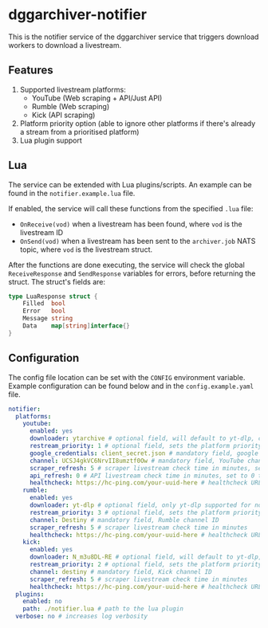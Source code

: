 # dggarchiver-notifier
This is the notifier service of the dggarchiver service that triggers download workers to download a livestream.

## Features

1. Supported livestream platforms:
   - YouTube (Web scraping + API/Just API)
   - Rumble (Web scraping)
   - Kick (API scraping)
2. Platform priority option (able to ignore other platforms if there's already a stream from a prioritised platform)
3. Lua plugin support

## Lua

The service can be extended with Lua plugins/scripts. An example can be found in the ```notifier.example.lua``` file.

If enabled, the service will call these functions from the specified ```.lua``` file:
- ```OnReceive(vod)``` when a livestream has been found, where ```vod``` is the livestream ID
- ```OnSend(vod)``` when a livestream has been sent to the ```archiver.job``` NATS topic, where ```vod``` is the livestream struct.

After the functions are done executing, the service will check the global ```ReceiveResponse``` and ```SendResponse``` variables for errors, before returning the struct. The struct's fields are:
```go
type LuaResponse struct {
	Filled  bool
	Error   bool
	Message string
	Data    map[string]interface{}
}
```

## Configuration

The config file location can be set with the ```CONFIG``` environment variable. Example configuration can be found below and in the ```config.example.yaml``` file.

```yaml
notifier:
  platforms:
    youtube:
      enabled: yes
      downloader: ytarchive # optional field, will default to yt-dlp, can be set to either 'yt-dlp', 'yt-dlp/piped' or 'ytarchive'
      restream_priority: 1 # optional field, sets the platform priority (ignore if there's already a stream going from a higher priority platform)
      google_credentials: client_secret.json # mandatory field, google credentials file with enabled YouTube Data API
      channel: UCSJ4gkVC6NrvII8umztf0Ow # mandatory field, YouTube channel ID
      scraper_refresh: 5 # scraper livestream check time in minutes, set to 0 to disable
      api_refresh: 0 # API livestream check time in minutes, set to 0 to disable
      healthcheck: https://hc-ping.com/your-uuid-here # healthcheck URL
    rumble:
      enabled: yes
      downloader: yt-dlp # optional field, only yt-dlp supported for now
      restream_priority: 3 # optional field, sets the platform priority (ignore if there's already a stream going from a higher priority platform)
      channel: Destiny # mandatory field, Rumble channel ID
      scraper_refresh: 5 # scraper livestream check time in minutes
      healthcheck: https://hc-ping.com/your-uuid-here # healthcheck URL
    kick:
      enabled: yes
      downloader: N_m3u8DL-RE # optional field, will default to yt-dlp, can be set to either 'yt-dlp' or 'N_m3u8DL-RE'
      restream_priority: 2 # optional field, sets the platform priority (ignore if there's already a stream going from a higher priority platform)
      channel: destiny # mandatory field, Kick channel ID
      scraper_refresh: 5 # scraper livestream check time in minutes
      healthcheck: https://hc-ping.com/your-uuid-here # healthcheck URL
  plugins:
    enabled: no
    path: ./notifier.lua # path to the lua plugin
  verbose: no # increases log verbosity
```